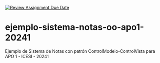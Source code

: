 [![Review Assignment Due Date](https://classroom.github.com/assets/deadline-readme-button-24ddc0f5d75046c5622901739e7c5dd533143b0c8e959d652212380cedb1ea36.svg)](https://classroom.github.com/a/Y_hC2LW8)
# ejemplo-sistema-notas-oo-apo1-20241
Ejemplo de Sistema de Notas con patrón ControlModelo-ControlVista para APO 1 - ICESI - 20241
